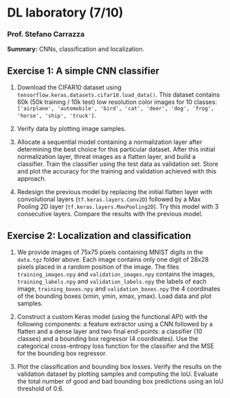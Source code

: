 # DL laboratory (7/10)

### Prof. Stefano Carrazza

**Summary:** CNNs, classification and localization.

## Exercise 1: A simple CNN classifier

1. Download the CIFAR10 dataset using `tensorflow.keras.datasets.cifar10.load_data()`. This dataset contains 60k (50k training / 10k test) low resolution color images for 10 classes: `['airplane', 'automobile', 'bird', 'cat', 'deer', 'dog', 'frog', 'horse', 'ship', 'truck']`.

2. Verify data by plotting image samples.

3. Allocate a sequential model containing a normalization layer after determining the best choice for this particular dataset. After this initial normalization layer, threat images as a flatten layer, and build a classifier. Train the classifier using the test data as validation set. Store and plot the accuracy for the training and validation achieved with this approach.

4. Redesign the previous model by replacing the initial flatten layer with convolutional layers (`tf.keras.layers.Conv2D`) followed by a Max Pooling 2D layer (`tf.keras.layers.MaxPooling2D`). Try this model with 3 consecutive layers. Compare the results with the previous model.

## Exercise 2: Localization and classification

1. We provide images of 75x75 pixels containing MNIST digits in the `data.tgz` folder above. Each image contains only one digit of 28x28 pixels placed in a random position of the image. The files `training_images.npy` and `validation_images.npy` contains the images, `training_labels.npy` and `validation_labels.npy` the labels of each image, `training_boxes.npy` and `validation_boxes.npy` the 4 coordinates of the bounding boxes (xmin, ymin, xmax, ymax). Load data and plot samples.

2. Construct a custom Keras model (using the functional API) with the following components: a feature extractor using a CNN followed by a flatten and a dense layer and two final end-points: a classifier (10 classes) and a bounding box regressor (4 coordinates). Use the categorical cross-entropy loss function for the classifier and the MSE for the bounding box regressor.

3. Plot the classification and bounding box losses. Verify the results on the validation dataset by plotting samples and computing the IoU. Evaluate the total number of good and bad bounding box predictions using an IoU threshold of 0.6.
